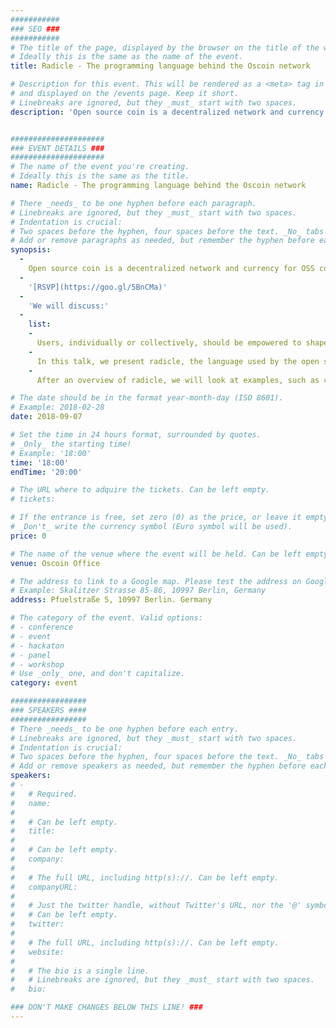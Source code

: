 ```yaml
---
###########
### SEO ###
###########
# The title of the page, displayed by the browser on the title of the window.
# Ideally this is the same as the name of the event.
title: Radicle - The programming language behind the Oscoin network

# Description for this event. This will be rendered as a <meta> tag in the HTML, 
# and displayed on the /events page. Keep it short.
# Linebreaks are ignored, but they _must_ start with two spaces.
description: 'Open source coin is a decentralized network and currency for OSS collaboration and incentivisation, that is community owned. It's a protocol not an app. It operates one layer underneath an app like Github. As a protocol, it extends Git with economic primitives. As a network, it aims to be both architecturally and economically decentralized.'


#####################
### EVENT DETAILS ###
#####################
# The name of the event you're creating.
# Ideally this is the same as the title.
name: Radicle - The programming language behind the Oscoin network

# There _needs_ to be one hyphen before each paragraph.
# Linebreaks are ignored, but they _must_ start with two spaces.
# Indentation is crucial:
# Two spaces before the hyphen, four spaces before the text. _No_ tabs allowed.
# Add or remove paragraphs as needed, but remember the hyphen before each entry.
synopsis:
  -
    Open source coin is a decentralized network and currency for OSS collaboration and incentivisation, that is community owned. It's a protocol not an app. It operates one layer underneath an app like Github. As a protocol, it extends Git with economic primitives. As a network, it aims to be both architecturally and economically decentralized.
  -
    '[RSVP](https://goo.gl/5BnCMa)'
  -
    'We will discuss:' 
  -
    list:
    -
      Users, individually or collectively, should be empowered to shape the technology they use. Software developers are particularly skilled to do that, and yet the most popular code hosting platforms give them little to no ability to enact changes.
    -
      In this talk, we present radicle, the language used by the open source coin platform to give developers full control over their code hosting, collaboration, and project governance. Radicle has some unique characteristics - most notably self-amendment, or evaluation-redefinition - that are interesting in their own right. But more importantly, it makes it easy for individuals or groups to collectively determine how they interact with one another, and with their code.
    -
      After an overview of radicle, we will look at examples, such as custom formats and behaviors for issues, access rights, and voting. We will also see how radicle can be used not just as a way of defining the semantics of chains, but as as way of interacting *with* them (via scripting or a REPL).

# The date should be in the format year-month-day (ISO 8601).
# Example: 2018-02-28
date: 2018-09-07

# Set the time in 24 hours format, surrounded by quotes.
# _Only_ the starting time!
# Example: '18:00'
time: '18:00'
endTime: '20:00'

# The URL where to adquire the tickets. Can be left empty.
# tickets:

# If the entrance is free, set zero (0) as the price, or leave it empty.
# _Don't_ write the currency symbol (Euro symbol will be used).
price: 0

# The name of the venue where the event will be held. Can be left empty.
venue: Oscoin Office 

# The address to link to a Google map. Please test the address on Google Maps.
# Example: Skalitzer Strasse 85-86, 10997 Berlin, Germany
address: Pfuelstraße 5, 10997 Berlin. Germany 

# The category of the event. Valid options:
# - conference
# - event
# - hackaton
# - panel
# - workshop
# Use _only_ one, and don't capitalize.
category: event 

#################
### SPEAKERS ####
#################
# There _needs_ to be one hyphen before each entry.
# Linebreaks are ignored, but they _must_ start with two spaces.
# Indentation is crucial:
# Two spaces before the hyphen, four spaces before the text. _No_ tabs allowed.
# Add or remove speakers as needed, but remember the hyphen before each entry.
speakers:
# -
#   # Required.
#   name: 
#
#   # Can be left empty.
#   title: 
#
#   # Can be left empty.
#   company: 
#
#   # The full URL, including http(s)://. Can be left empty.
#   companyURL: 
#
#   # Just the twitter handle, without Twitter's URL, nor the '@' symbol.
#   # Can be left empty.
#   twitter: 
#
#   # The full URL, including http(s)://. Can be left empty.
#   website: 
#
#   # The bio is a single line. 
#   # Linebreaks are ignored, but they _must_ start with two spaces.
#   bio: 

### DON'T MAKE CHANGES BELOW THIS LINE! ###
---
```

<!-- ### DON'T MAKE CHANGES BELOW THIS LINE! ### -->

<Event-Content/>
